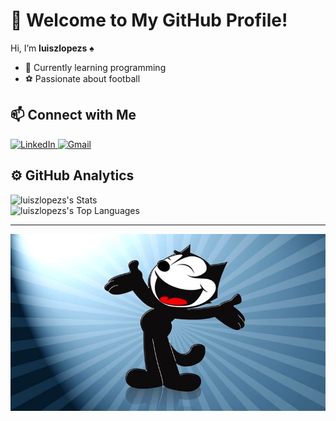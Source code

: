 # 👋 Welcome to My GitHub Profile!  

Hi, I’m **luiszlopezs** ♠️  

- 🌱 Currently learning programming  
- ⚽ Passionate about football  


<h2>📫 Connect with Me</h2>

<p >
  </a>
  <a href="https://www.linkedin.com/in/luisz-lopezs-32946b347/">
    <img src="https://img.shields.io/badge/LinkedIn-0A66C2?style=for-the-badge&logo=linkedin" alt="LinkedIn">
  </a>
  <a href="mailto:soyhailen@gmail.com">
    <img src="https://img.shields.io/badge/Gmail-D14836?style=for-the-badge&logo=gmail&logoColor=white" alt="Gmail">
  </a>
</p>



<h2>⚙️ GitHub Analytics</h2>

![luiszlopezs's Stats](https://github-readme-stats.vercel.app/api?username=luiszlopezs&theme=blue-green&show_icons=true&hide_border=true&count_private=true)  
![luiszlopezs's Top Languages](https://github-readme-stats.vercel.app/api/top-langs/?username=luiszlopezs&theme=blue-green&show_icons=true&hide_border=true&layout=compact)  




---

<p align="center">
  <img src="https://github.com/luiszlopezs/luiszlopezs/blob/main/8ejRRybRC4Ymf06rzClbRh8uIga.jpg" alt="bannerFelix">
</p>





<!---
luiszlopezs/luiszlopezs is a ✨ special ✨ repository because its `README.md` (this file) appears on your GitHub profile.
You can click the Preview link to take a look at your changes.
--->
